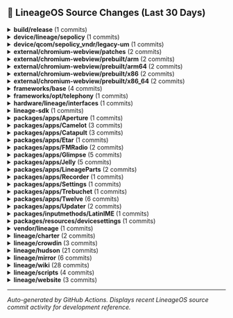 ## 📜 LineageOS Source Changes (Last 30 Days)

<details>
<summary><b>build/release</b> (1 commits)</summary>

- [5708b4c](https://github.com/LineageOS/android_build_release/commit/5708b4c) Bump Security String to 2025-10-01
  
  Author: Michael Bestas  
  Date: Wed Oct 8 17:19:20 2025 +0300


</details>

<details>
<summary><b>device/lineage/sepolicy</b> (1 commits)</summary>

- [253ba44](https://github.com/LineageOS/android_device_lineage_sepolicy/commit/253ba44) Revert &quot;sepolicy: Label ro.telephony.use_old_mnc_mcc_format&quot;
  
  Author: Michael Bestas  
  Date: Wed Oct 15 21:13:01 2025 +0300


</details>

<details>
<summary><b>device/qcom/sepolicy_vndr/legacy-um</b> (1 commits)</summary>

- [d7ffab3](https://github.com/LineageOS/android_device_qcom_sepolicy_vndr/commit/d7ffab3) sepolicy_vndr: lito: Label more wakeup nodes
  
  Author: Michael Bestas  
  Date: Wed Oct 1 23:15:14 2025 +0000


</details>

<details>
<summary><b>external/chromium-webview/patches</b> (2 commits)</summary>

- [8a0b1f5](https://github.com/LineageOS/android_external_chromium-webview_patches/commit/8a0b1f5) Update Chromium Webview to 141.0.7390.111
  
  Author: Kevin F. Haggerty  
  Date: Fri Oct 17 12:55:28 2025 -0600

- [22fb1dd](https://github.com/LineageOS/android_external_chromium-webview_patches/commit/22fb1dd) Update Chromium Webview to 140.0.7339.207
  
  Author: Kevin F. Haggerty  
  Date: Fri Sep 26 09:55:19 2025 -0600


</details>

<details>
<summary><b>external/chromium-webview/prebuilt/arm</b> (2 commits)</summary>

- [10dcbc3](https://github.com/LineageOS/android_external_chromium-webview_prebuilt_arm/commit/10dcbc3) Update Chromium Webview arm to 141.0.7390.111
  
  Author: Kevin F. Haggerty  
  Date: Sat Oct 18 07:57:11 2025 -0600

- [35d15d3](https://github.com/LineageOS/android_external_chromium-webview_prebuilt_arm/commit/35d15d3) Update Chromium Webview arm to 140.0.7339.207
  
  Author: Kevin F. Haggerty  
  Date: Sat Sep 27 08:22:39 2025 -0600


</details>

<details>
<summary><b>external/chromium-webview/prebuilt/arm64</b> (2 commits)</summary>

- [30034c7](https://github.com/LineageOS/android_external_chromium-webview_prebuilt_arm64/commit/30034c7) Update Chromium Webview arm64 to 141.0.7390.111
  
  Author: Kevin F. Haggerty  
  Date: Sat Oct 18 07:57:16 2025 -0600

- [6760647](https://github.com/LineageOS/android_external_chromium-webview_prebuilt_arm64/commit/6760647) Update Chromium Webview arm64 to 140.0.7339.207
  
  Author: Kevin F. Haggerty  
  Date: Sat Sep 27 08:22:45 2025 -0600


</details>

<details>
<summary><b>external/chromium-webview/prebuilt/x86</b> (2 commits)</summary>

- [c1498b6](https://github.com/LineageOS/android_external_chromium-webview_prebuilt_x86/commit/c1498b6) Update Chromium Webview x86 to 141.0.7390.111
  
  Author: Kevin F. Haggerty  
  Date: Sat Oct 18 07:57:20 2025 -0600

- [c18e219](https://github.com/LineageOS/android_external_chromium-webview_prebuilt_x86/commit/c18e219) Update Chromium Webview x86 to 140.0.7339.207
  
  Author: Kevin F. Haggerty  
  Date: Sat Sep 27 08:22:49 2025 -0600


</details>

<details>
<summary><b>external/chromium-webview/prebuilt/x86_64</b> (2 commits)</summary>

- [4f870f9](https://github.com/LineageOS/android_external_chromium-webview_prebuilt_x86_64/commit/4f870f9) Update Chromium Webview x86_64 to 141.0.7390.111
  
  Author: Kevin F. Haggerty  
  Date: Sat Oct 18 07:57:24 2025 -0600

- [856f1ce](https://github.com/LineageOS/android_external_chromium-webview_prebuilt_x86_64/commit/856f1ce) Update Chromium Webview x86_64 to 140.0.7339.207
  
  Author: Kevin F. Haggerty  
  Date: Sat Sep 27 08:22:53 2025 -0600


</details>

<details>
<summary><b>frameworks/base</b> (4 commits)</summary>

- [ce12674e](https://github.com/LineageOS/android_frameworks_base/commit/ce12674e) Automatic translation import
  
  Author: LineageOS Infra  
  Date: Thu Oct 16 04:15:34 2025 +0000

- [e4fe97ca](https://github.com/LineageOS/android_frameworks_base/commit/e4fe97ca) services: core: wfd: extend check for qualcomm wfd jar
  
  Author: Alexander Martinz  
  Date: Fri Oct 10 18:04:34 2025 +0000

- [0641b6bc](https://github.com/LineageOS/android_frameworks_base/commit/0641b6bc) UdfpsHelper: Avoid hardcoding 4095 for maximum panel brightness
  
  Author: pjgowtham  
  Date: Sat Oct 4 09:06:42 2025 +0000

- [785756c9](https://github.com/LineageOS/android_frameworks_base/commit/785756c9) UdfpsHelper: Exclude dim layer from screenshots
  
  Author: pjgowtham  
  Date: Fri Oct 3 02:59:15 2025 +0000


</details>

<details>
<summary><b>frameworks/opt/telephony</b> (1 commits)</summary>

- [44c4732a](https://github.com/LineageOS/android_frameworks_opt_telephony/commit/44c4732a) Revert &quot;RIL: Fix manual network selection with old modem&quot;
  
  Author: Michael Bestas  
  Date: Wed Oct 15 21:12:02 2025 +0300


</details>

<details>
<summary><b>hardware/lineage/interfaces</b> (1 commits)</summary>

- [01b0b5b](https://github.com/LineageOS/android_hardware_lineage_interfaces/commit/01b0b5b) sensors: Add a sensors 2.0 -&gt; 1.0 subhal wrapper
  
  Author: bengris32  
  Date: Sat Sep 27 13:25:38 2025 +0000


</details>

<details>
<summary><b>lineage-sdk</b> (1 commits)</summary>

- [a0ab6a8](https://github.com/LineageOS/android_lineage-sdk/commit/a0ab6a8) Automatic translation import
  
  Author: LineageOS Infra  
  Date: Wed Oct 1 23:32:42 2025 +0000


</details>

<details>
<summary><b>packages/apps/Aperture</b> (1 commits)</summary>

- [12f690d](https://github.com/LineageOS/android_packages_apps_Aperture/commit/12f690d) Automatic translation import
  
  Author: LineageOS Infra  
  Date: Thu Oct 16 04:15:38 2025 +0000


</details>

<details>
<summary><b>packages/apps/Camelot</b> (3 commits)</summary>

- [f3007f2](https://github.com/LineageOS/android_packages_apps_Camelot/commit/f3007f2) Automatic translation import
  
  Author: LineageOS Infra  
  Date: Thu Oct 16 04:15:38 2025 +0000

- [b6cff9a](https://github.com/LineageOS/android_packages_apps_Camelot/commit/b6cff9a) Camelot: Update generatebp to v1.28
  
  Author: Sebastiano Barezzi  
  Date: Wed Sep 24 19:36:25 2025 +0200

- [bcfa1a7](https://github.com/LineageOS/android_packages_apps_Camelot/commit/bcfa1a7) Camelot: Update Gradle wrapper and AGP
  
  Author: Sebastiano Barezzi  
  Date: Wed Sep 24 19:33:55 2025 +0200


</details>

<details>
<summary><b>packages/apps/Catapult</b> (3 commits)</summary>

- [bfa94d4](https://github.com/LineageOS/android_packages_apps_Catapult/commit/bfa94d4) Catapult: Add blurred watch next art as background
  
  Author: Timi  
  Date: Sat Sep 27 16:51:16 2025 +0300

- [cde6f68](https://github.com/LineageOS/android_packages_apps_Catapult/commit/cde6f68) Catapult: Update generatebp to v1.28
  
  Author: Sebastiano Barezzi  
  Date: Wed Sep 24 19:46:06 2025 +0200

- [ca5d356](https://github.com/LineageOS/android_packages_apps_Catapult/commit/ca5d356) Catapult: Update AGP
  
  Author: Sebastiano Barezzi  
  Date: Wed Sep 24 19:44:54 2025 +0200


</details>

<details>
<summary><b>packages/apps/Etar</b> (1 commits)</summary>

- [d7da2d8](https://github.com/LineageOS/android_packages_apps_Etar/commit/d7da2d8) Automatic translation import
  
  Author: LineageOS Infra  
  Date: Thu Oct 16 04:15:39 2025 +0000


</details>

<details>
<summary><b>packages/apps/FMRadio</b> (2 commits)</summary>

- [7e89b01](https://github.com/LineageOS/android_packages_apps_FMRadio/commit/7e89b01) FmService: Set RECEIVER_NOT_EXPORTED
  
  Author: Cyber Knight  
  Date: Fri Sep 26 18:30:01 2025 +0000

- [4372899](https://github.com/LineageOS/android_packages_apps_FMRadio/commit/4372899) FMRadio: Start ForegroundService with a type
  
  Author: Cyber Knight  
  Date: Wed Sep 24 20:26:24 2025 +0000


</details>

<details>
<summary><b>packages/apps/Glimpse</b> (5 commits)</summary>

- [c20bdc7](https://github.com/LineageOS/android_packages_apps_Glimpse/commit/c20bdc7) Automatic translation import
  
  Author: LineageOS Infra  
  Date: Thu Oct 16 04:15:40 2025 +0000

- [bf55f6a](https://github.com/LineageOS/android_packages_apps_Glimpse/commit/bf55f6a) Automatic translation import
  
  Author: LineageOS Infra  
  Date: Wed Oct 1 23:32:43 2025 +0000

- [6fcd70c](https://github.com/LineageOS/android_packages_apps_Glimpse/commit/6fcd70c) Glimpse: Add file size to media info
  
  Author: Luca Stefani  
  Date: Tue Sep 30 20:44:31 2025 +0200

- [fa8b084](https://github.com/LineageOS/android_packages_apps_Glimpse/commit/fa8b084) Automatic translation import
  
  Author: LineageOS Infra  
  Date: Wed Sep 24 20:06:43 2025 +0000

- [b810f35](https://github.com/LineageOS/android_packages_apps_Glimpse/commit/b810f35) Glimpse: Update generatebp to v1.28
  
  Author: Sebastiano Barezzi  
  Date: Wed Sep 24 18:40:48 2025 +0200


</details>

<details>
<summary><b>packages/apps/Jelly</b> (5 commits)</summary>

- [2d8559b](https://github.com/LineageOS/android_packages_apps_Jelly/commit/2d8559b) Jelly: Load scripts once
  
  Author: Luca Stefani  
  Date: Fri Sep 26 14:00:41 2025 -0700

- [67d7b58](https://github.com/LineageOS/android_packages_apps_Jelly/commit/67d7b58) Jelly: Implement Web Share API
  
  Author: SaeedDev94  
  Date: Fri Sep 26 13:58:10 2025 -0700

- [fe57ec1](https://github.com/LineageOS/android_packages_apps_Jelly/commit/fe57ec1) Jelly: Update generatebp to v1.28
  
  Author: Sebastiano Barezzi  
  Date: Thu Sep 25 01:45:01 2025 +0200

- [16c2153](https://github.com/LineageOS/android_packages_apps_Jelly/commit/16c2153) Jelly: Update AGP
  
  Author: Sebastiano Barezzi  
  Date: Thu Sep 25 01:45:01 2025 +0200

- [2a0c520](https://github.com/LineageOS/android_packages_apps_Jelly/commit/2a0c520) Automatic translation import
  
  Author: LineageOS Infra  
  Date: Wed Sep 24 20:06:44 2025 +0000


</details>

<details>
<summary><b>packages/apps/LineageParts</b> (2 commits)</summary>

- [56497d9](https://github.com/LineageOS/android_packages_apps_LineageParts/commit/56497d9) Automatic translation import
  
  Author: LineageOS Infra  
  Date: Thu Oct 16 04:15:40 2025 +0000

- [3621247](https://github.com/LineageOS/android_packages_apps_LineageParts/commit/3621247) Automatic translation import
  
  Author: LineageOS Infra  
  Date: Wed Oct 1 23:32:44 2025 +0000


</details>

<details>
<summary><b>packages/apps/Recorder</b> (1 commits)</summary>

- [35cf18a](https://github.com/LineageOS/android_packages_apps_Recorder/commit/35cf18a) Automatic translation import
  
  Author: LineageOS Infra  
  Date: Thu Oct 16 04:15:41 2025 +0000


</details>

<details>
<summary><b>packages/apps/Settings</b> (1 commits)</summary>

- [02302c34](https://github.com/LineageOS/android_packages_apps_Settings/commit/02302c34) Automatic translation import
  
  Author: LineageOS Infra  
  Date: Wed Oct 1 23:32:45 2025 +0000


</details>

<details>
<summary><b>packages/apps/Trebuchet</b> (1 commits)</summary>

- [3c1310f](https://github.com/LineageOS/android_packages_apps_Trebuchet/commit/3c1310f) Automatic translation import
  
  Author: LineageOS Infra  
  Date: Wed Oct 1 23:32:46 2025 +0000


</details>

<details>
<summary><b>packages/apps/Twelve</b> (6 commits)</summary>

- [36a44d6](https://github.com/LineageOS/android_packages_apps_Twelve/commit/36a44d6) Automatic translation import
  
  Author: LineageOS Infra  
  Date: Thu Oct 16 04:15:41 2025 +0000

- [5463caa](https://github.com/LineageOS/android_packages_apps_Twelve/commit/5463caa) Automatic translation import
  
  Author: LineageOS Infra  
  Date: Wed Oct 1 23:32:46 2025 +0000

- [17169d4](https://github.com/LineageOS/android_packages_apps_Twelve/commit/17169d4) Automatic translation import
  
  Author: LineageOS Infra  
  Date: Wed Sep 24 20:06:50 2025 +0000

- [adc7d1b](https://github.com/LineageOS/android_packages_apps_Twelve/commit/adc7d1b) Twelve: Update generatebp to v1.28
  
  Author: Sebastiano Barezzi  
  Date: Wed Sep 24 18:55:46 2025 +0200

- [48e5a66](https://github.com/LineageOS/android_packages_apps_Twelve/commit/48e5a66) Twelve: `kapt` -&gt; `kotlin-kapt`
  
  Author: Sebastiano Barezzi  
  Date: Wed Sep 24 18:55:46 2025 +0200

- [2829464](https://github.com/LineageOS/android_packages_apps_Twelve/commit/2829464) Twelve: Update Gradle wrapper and AGP
  
  Author: Sebastiano Barezzi  
  Date: Wed Sep 24 16:44:48 2025 +0200


</details>

<details>
<summary><b>packages/apps/Updater</b> (2 commits)</summary>

- [2b23036](https://github.com/LineageOS/android_packages_apps_Updater/commit/2b23036) Automatic translation import
  
  Author: LineageOS Infra  
  Date: Thu Oct 16 04:15:42 2025 +0000

- [312b283](https://github.com/LineageOS/android_packages_apps_Updater/commit/312b283) Automatic translation import
  
  Author: LineageOS Infra  
  Date: Wed Oct 1 23:32:47 2025 +0000


</details>

<details>
<summary><b>packages/inputmethods/LatinIME</b> (1 commits)</summary>

- [da5086c](https://github.com/LineageOS/android_packages_inputmethods_LatinIME/commit/da5086c) Update Turkish Keyboard Layout XML Files
  
  Author: sulincix  
  Date: Sat Sep 27 19:56:11 2025 +0000


</details>

<details>
<summary><b>packages/resources/devicesettings</b> (1 commits)</summary>

- [885204a](https://github.com/LineageOS/android_packages_resources_devicesettings/commit/885204a) Automatic translation import
  
  Author: LineageOS Infra  
  Date: Wed Oct 1 23:32:48 2025 +0000


</details>

<details>
<summary><b>vendor/lineage</b> (1 commits)</summary>

- [ea91f9d](https://github.com/LineageOS/android_vendor_lineage/commit/ea91f9d) apns: Update for CTM(Macau)
  
  Author: Flicker372  
  Date: Wed Oct 8 18:10:29 2025 +0800


</details>

<details>
<summary><b>lineage/charter</b> (2 commits)</summary>

- [60e6839](https://github.com/LineageOS/charter/commit/60e6839) device-support-requirements: Allow the usage of ssg I/O scheduler
  
  Author: ExtremeXT  
  Date: Wed Oct 15 08:31:50 2025 +0000

- [cd37d09](https://github.com/LineageOS/charter/commit/cd37d09) device-support-requirements: Allow the usage of energy_aware and energy_step governors
  
  Author: ExtremeXT  
  Date: Wed Oct 15 08:31:42 2025 +0000


</details>

<details>
<summary><b>lineage/crowdin</b> (3 commits)</summary>

- [3fd82ce](https://github.com/LineageOS/cm_crowdin/commit/3fd82ce) config: lineage-23.0: Add Etar lineage strings
  
  Author: Michael Bestas  
  Date: Tue Sep 23 23:28:35 2025 +0300

- [a1a8b68](https://github.com/LineageOS/cm_crowdin/commit/a1a8b68) config: lineage-23.0: Move Etar translations to vendor/crowdin
  
  Author: Michael Bestas  
  Date: Tue Sep 23 22:13:50 2025 +0300

- [1ab912a](https://github.com/LineageOS/cm_crowdin/commit/1ab912a) config: Initial lineage-23.0 changes
  
  Author: Michael Bestas  
  Date: Tue Sep 23 22:13:50 2025 +0300


</details>

<details>
<summary><b>lineage/hudson</b> (21 commits)</summary>

- [ed5ac0b](https://github.com/LineageOS/hudson/commit/ed5ac0b) 彩虹
  
  Author: inferno0230  
  Date: Tue Oct 21 16:08:28 2025 +0000

- [4223a51](https://github.com/LineageOS/hudson/commit/4223a51) hudson: Ship vermeer
  
  Author: Lunark :3  
  Date: Mon Oct 20 23:17:15 2025 -0500

- [864c910](https://github.com/LineageOS/hudson/commit/864c910) Regenerate device dependency mappings
  
  Author: LineageOS Infra  
  Date: Fri Oct 17 23:30:41 2025 +0000

- [86aeb8e](https://github.com/LineageOS/hudson/commit/86aeb8e) waffle: Promote to 23.0
  
  Author: chandu078  
  Date: Fri Oct 17 08:09:19 2025 +0000

- [86b25f9](https://github.com/LineageOS/hudson/commit/86b25f9) hudson: Ship avalon
  
  Author: anky894  
  Date: Fri Oct 17 07:46:13 2025 +0000

- [7a9f215](https://github.com/LineageOS/hudson/commit/7a9f215) hudson: Add Galaxy S20 Devices
  
  Author: ExtremeXT  
  Date: Fri Oct 17 01:00:32 2025 +0000

- [c30d8b9](https://github.com/LineageOS/hudson/commit/c30d8b9) Regenerate device dependency mappings
  
  Author: LineageOS Infra  
  Date: Thu Oct 16 23:30:39 2025 +0000

- [d125237](https://github.com/LineageOS/hudson/commit/d125237) hudson: Split aston models
  
  Author: inferno0230  
  Date: Thu Oct 16 21:35:06 2025 +0530

- [8c53562](https://github.com/LineageOS/hudson/commit/8c53562) Regenerate device dependency mappings
  
  Author: LineageOS Infra  
  Date: Wed Oct 15 23:30:46 2025 +0000

- [8f71c76](https://github.com/LineageOS/hudson/commit/8f71c76) Spacewar: Promote to 23.0
  
  Author: BrainKub  
  Date: Tue Oct 14 17:04:17 2025 +0300

- [a91a243](https://github.com/LineageOS/hudson/commit/a91a243) Regenerate device dependency mappings
  
  Author: LineageOS Infra  
  Date: Tue Oct 14 06:55:48 2025 +0000

- [1fb3447](https://github.com/LineageOS/hudson/commit/1fb3447) tucana: Promote to 23.0
  
  Author: Alexander Baransky  
  Date: Mon Oct 13 19:22:19 2025 +0000

- [77a4942](https://github.com/LineageOS/hudson/commit/77a4942) despite Google&#x27;s best efforts
  
  Author: Nolen Johnson  
  Date: Sat Oct 11 09:44:23 2025 -0600

- [c0e674a](https://github.com/LineageOS/hudson/commit/c0e674a) 21 was fun but now it&#x27;s done
  
  Author: Nolen Johnson  
  Date: Sat Oct 4 18:15:11 2025 +0200

- [8ba4739](https://github.com/LineageOS/hudson/commit/8ba4739) Regenerate device dependency mappings
  
  Author: LineageOS Infra  
  Date: Mon Sep 29 23:30:47 2025 +0000

- [25b46d6](https://github.com/LineageOS/hudson/commit/25b46d6) Regenerate device dependency mappings
  
  Author: LineageOS Infra  
  Date: Sun Sep 28 23:30:47 2025 +0000

- [c9c398a](https://github.com/LineageOS/hudson/commit/c9c398a) 洱海
  
  Author: LuK1337  
  Date: Sun Sep 28 11:20:01 2025 +0200

- [7455f3c](https://github.com/LineageOS/hudson/commit/7455f3c) aston joins the race
  
  Author: inferno0230  
  Date: Thu Sep 25 11:55:04 2025 +0000

- [8fe97e9](https://github.com/LineageOS/hudson/commit/8fe97e9) benz joins the race
  
  Author: inferno0230  
  Date: Thu Sep 25 11:55:04 2025 +0000

- [70fa364](https://github.com/LineageOS/hudson/commit/70fa364) NB1 = NoBody wAnts
  
  Author: Tuan Anh  
  Date: Wed Sep 24 22:14:59 2025 +0000

- [4e4ffbf](https://github.com/LineageOS/hudson/commit/4e4ffbf) Regenerate device dependency mappings
  
  Author: LuK1337  
  Date: Tue Sep 23 18:17:16 2025 +0200


</details>

<details>
<summary><b>lineage/mirror</b> (6 commits)</summary>

- [faee62f](https://github.com/LineageOS/mirror/commit/faee62f) Updated to 19-Oct-2025 10:01 UTC
  
  Author: Tim Schumacher  
  Date: Sun Oct 19 12:01:24 2025 +0200

- [a050a59](https://github.com/LineageOS/mirror/commit/a050a59) Updated to 16-Oct-2025 10:01 UTC
  
  Author: Tim Schumacher  
  Date: Thu Oct 16 12:01:54 2025 +0200

- [b838e95](https://github.com/LineageOS/mirror/commit/b838e95) Updated to 15-Oct-2025 10:01 UTC
  
  Author: Tim Schumacher  
  Date: Wed Oct 15 12:01:37 2025 +0200

- [2860df0](https://github.com/LineageOS/mirror/commit/2860df0) Updated to 28-Sep-2025 22:01 UTC
  
  Author: Tim Schumacher  
  Date: Mon Sep 29 00:01:24 2025 +0200

- [6140202](https://github.com/LineageOS/mirror/commit/6140202) Updated lineage-minimal to 26-Sep-2025 22:02 UTC
  
  Author: Tim Schumacher  
  Date: Sat Sep 27 00:02:04 2025 +0200

- [196583b](https://github.com/LineageOS/mirror/commit/196583b) Updated to 26-Sep-2025 11:59 UTC
  
  Author: Michael Bestas  
  Date: Fri Sep 26 14:59:28 2025 +0300


</details>

<details>
<summary><b>lineage/wiki</b> (28 commits)</summary>

- [4c0d20c](https://github.com/LineageOS/lineage_wiki/commit/4c0d20c) wiki: Add OnePlus Pad Pro/2 (caihong)
  
  Author: inferno0230  
  Date: Tue Oct 21 16:23:32 2025 +0000

- [e6ff66c](https://github.com/LineageOS/lineage_wiki/commit/e6ff66c) wiki: Add POCO F6 Pro / Redmi K70 (vermeer)
  
  Author: Lunark :3  
  Date: Tue Oct 21 17:09:39 2025 +0200

- [0f22dd4](https://github.com/LineageOS/lineage_wiki/commit/0f22dd4) wiki: Add unit test for image ext and size
  
  Author: LuK1337  
  Date: Tue Oct 21 09:16:32 2025 +0200

- [38dde35](https://github.com/LineageOS/lineage_wiki/commit/38dde35) wiki: Resize dubai/lemonade images
  
  Author: LuK1337  
  Date: Tue Oct 21 09:16:32 2025 +0200

- [cc367dc](https://github.com/LineageOS/lineage_wiki/commit/cc367dc) wiki: Sort x1s/y2s/z3s peripherals
  
  Author: LuK1337  
  Date: Sun Oct 19 18:03:59 2025 +0200

- [d420d72](https://github.com/LineageOS/lineage_wiki/commit/d420d72) wiki: Hide `fastboot` for devices using Odin install method
  
  Author: LuK1337  
  Date: Fri Oct 17 14:56:15 2025 +0200

- [50f2737](https://github.com/LineageOS/lineage_wiki/commit/50f2737) devices: waffle: Promote to 23.0
  
  Author: chandu078  
  Date: Fri Oct 17 08:13:29 2025 +0000

- [5ab0fef](https://github.com/LineageOS/lineage_wiki/commit/5ab0fef) wiki: Add OnePlus Nord 4 (avalon)
  
  Author: anky894  
  Date: Fri Oct 17 07:46:12 2025 +0000

- [7987c5e](https://github.com/LineageOS/lineage_wiki/commit/7987c5e) wiki: Add Galaxy S20 Devices
  
  Author: ExtremeXT  
  Date: Fri Oct 17 01:41:00 2025 +0000

- [925c95c](https://github.com/LineageOS/lineage_wiki/commit/925c95c) wiki: Split aston into variants
  
  Author: inferno0230  
  Date: Thu Oct 16 17:50:23 2025 +0000

- [ec0106c](https://github.com/LineageOS/lineage_wiki/commit/ec0106c) devices: Spacewar: Promote to 23.0
  
  Author: BrainKub  
  Date: Tue Oct 14 14:08:03 2025 +0000

- [b22a204](https://github.com/LineageOS/lineage_wiki/commit/b22a204) devices: tucana: Promote to 23.0
  
  Author: Alexander Baransky  
  Date: Mon Oct 13 22:22:43 2025 +0300

- [20218ff](https://github.com/LineageOS/lineage_wiki/commit/20218ff) wiki: Initial promotions to 23.0
  
  Author: LuK1337  
  Date: Sat Oct 11 18:13:36 2025 +0200

- [cd45b0f](https://github.com/LineageOS/lineage_wiki/commit/cd45b0f) LineageOS 23.0
  
  Author: Nolen Johnson  
  Date: Sat Oct 11 18:13:36 2025 +0200

- [e7f718e](https://github.com/LineageOS/lineage_wiki/commit/e7f718e) wiki: Drop LineageOS 21.0
  
  Author: LuK1337  
  Date: Sat Oct 11 18:13:36 2025 +0200

- [cb4b17e](https://github.com/LineageOS/lineage_wiki/commit/cb4b17e) wiki: Use `ab_copy_partitions` for aston
  
  Author: LuK1337  
  Date: Sat Oct 11 16:21:54 2025 +0200

- [cef5f92](https://github.com/LineageOS/lineage_wiki/commit/cef5f92) wiki: borneo: Update maintainers
  
  Author: Deivid21  
  Date: Fri Oct 10 17:41:00 2025 +0000

- [d02f323](https://github.com/LineageOS/lineage_wiki/commit/d02f323) devices: deadpool: Don&#x27;t rely on burn mode
  
  Author: Nolen Johnson  
  Date: Tue Oct 7 00:55:38 2025 -0400

- [49d55cb](https://github.com/LineageOS/lineage_wiki/commit/49d55cb) wiki: Add new martini maintainer
  
  Author: basamaryan  
  Date: Sun Oct 5 15:19:07 2025 -0700

- [f816a22](https://github.com/LineageOS/lineage_wiki/commit/f816a22) wiki: Fix missing space before command in `pages/libvirt-qemu.md`
  
  Author: Benjamin Loison  
  Date: Sat Oct 4 21:55:02 2025 +0000

- [ee4ffa2](https://github.com/LineageOS/lineage_wiki/commit/ee4ffa2) devices: salami: Add init_boot to flash partitions before recovery
  
  Author: Bruno Martins  
  Date: Thu Oct 2 22:40:54 2025 +0100

- [fb02924](https://github.com/LineageOS/lineage_wiki/commit/fb02924) wiki: devices: aston/benz: Add init_boot to flash partitions before recovery
  
  Author: inferno0230  
  Date: Thu Oct 2 15:59:06 2025 +0530

- [9264484](https://github.com/LineageOS/lineage_wiki/commit/9264484) wiki: Add erhai
  
  Author: LuK1337  
  Date: Sun Sep 28 11:20:40 2025 +0200

- [cd0ce91](https://github.com/LineageOS/lineage_wiki/commit/cd0ce91) wiki: Swap aston.png to one that matches other OnePlus devices
  
  Author: LuK1337  
  Date: Fri Sep 26 09:07:04 2025 +0200

- [0c5e787](https://github.com/LineageOS/lineage_wiki/commit/0c5e787) wiki: Add OnePlus 12R (aston)
  
  Author: inferno0230  
  Date: Fri Sep 26 02:40:04 2025 -0400

- [afba45b](https://github.com/LineageOS/lineage_wiki/commit/afba45b) wiki: Add OnePlus Nord CE4 (benz)
  
  Author: inferno0230  
  Date: Thu Sep 25 14:31:35 2025 +0530

- [92b8aaa](https://github.com/LineageOS/lineage_wiki/commit/92b8aaa) wiki: Promote NB1 to 22.2
  
  Author: Tuan Anh  
  Date: Wed Sep 24 13:51:56 2025 -0400

- [df7977d](https://github.com/LineageOS/lineage_wiki/commit/df7977d) wiki: Add instructions to install/upgrade from a non A/B RDAP to A/B RDAP build
  
  Author: Tuan Anh  
  Date: Wed Sep 24 13:51:55 2025 -0400


</details>

<details>
<summary><b>lineage/scripts</b> (4 commits)</summary>

- [196059e](https://github.com/LineageOS/scripts/commit/196059e) build-webview: Update default webview to 141.0.7390.111
  
  Author: Kevin F. Haggerty  
  Date: Sat Oct 18 07:57:50 2025 -0600

- [2619421](https://github.com/LineageOS/scripts/commit/2619421) device-deps-regenerator: Add lineage-23.0 branch
  
  Author: LuK1337  
  Date: Sat Oct 11 23:45:28 2025 +0000

- [7b8ba9e](https://github.com/LineageOS/scripts/commit/7b8ba9e) best-caf-kernel: chmod +x
  
  Author: LuK1337  
  Date: Sun Sep 28 21:29:32 2025 +0200

- [5147852](https://github.com/LineageOS/scripts/commit/5147852) build-webview: Update default webview to 140.0.7339.207
  
  Author: Kevin F. Haggerty  
  Date: Fri Sep 26 09:50:33 2025 -0600


</details>

<details>
<summary><b>lineage/website</b> (3 commits)</summary>

- [cb99d09](https://github.com/LineageOS/www/commit/cb99d09) www: drop unused developer relations
  
  Author: pnguyen879  
  Date: Sat Oct 18 07:04:04 2025 +0000

- [03fba08](https://github.com/LineageOS/www/commit/03fba08) LineageOS 23.0
  
  Author: Nolen Johnson  
  Date: Sat Oct 11 18:14:07 2025 +0200

- [24be82e](https://github.com/LineageOS/www/commit/24be82e) www: Add discord logo to footer
  
  Author: Inhishonor  
  Date: Tue Sep 23 07:16:06 2025 -0700


</details>

---

_Auto-generated by GitHub Actions. Displays recent LineageOS source commit activity for development reference._
